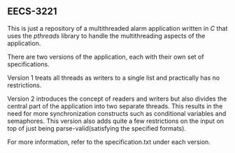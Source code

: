 ## EECS-3221
This is just a repository of a multithreaded alarm application written in *C* that uses the *pthreads* library to handle the multithreading aspects of the application.



There are two versions of the application, each with their own set of specifications.

Version 1 treats all threads as writers to a single list and practically has no restrictions.

Version 2 introduces the concept of readers and writers but also divides the central part of the application into two separate threads. This results in the need for more synchronization constructs such as conditional variables and semaphores. This version also adds quite a few restrictions on the input on top of just being parse-valid(satisfying the specified formats).



For more information, refer to the specification.txt under each version.

